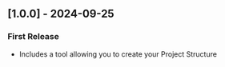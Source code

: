 ## [1.0.0] - 2024-09-25
### First Release
- Includes a tool allowing you to create your Project Structure
